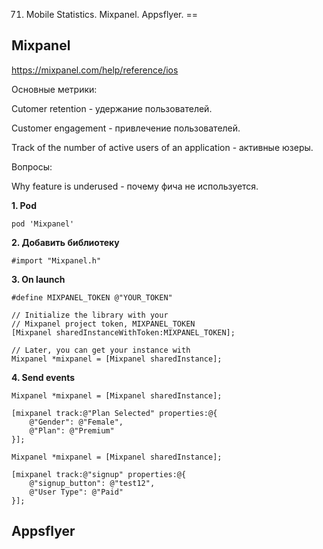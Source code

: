 71. Mobile Statistics. Mixpanel. Appsflyer.
==

## Mixpanel

https://mixpanel.com/help/reference/ios

Основные метрики:

Cutomer retention - удержание пользователей.

Customer engagement - привлечение пользователей.

Track of the number of active users of an application - активные юзеры.

Вопросы:

Why feature is underused - почему фича не используется.


__1. Pod__
```
pod 'Mixpanel'
```

__2. Добавить библиотеку__
```
#import "Mixpanel.h"
```

__3. On launch__
```
#define MIXPANEL_TOKEN @"YOUR_TOKEN"

// Initialize the library with your
// Mixpanel project token, MIXPANEL_TOKEN
[Mixpanel sharedInstanceWithToken:MIXPANEL_TOKEN];

// Later, you can get your instance with
Mixpanel *mixpanel = [Mixpanel sharedInstance];
```


__4. Send events__
```objc
Mixpanel *mixpanel = [Mixpanel sharedInstance];

[mixpanel track:@"Plan Selected" properties:@{
    @"Gender": @"Female",
    @"Plan": @"Premium"
}];
```

```objc
Mixpanel *mixpanel = [Mixpanel sharedInstance];

[mixpanel track:@"signup" properties:@{
    @"signup_button": @"test12",
    @"User Type": @"Paid"
}];
```




## Appsflyer




